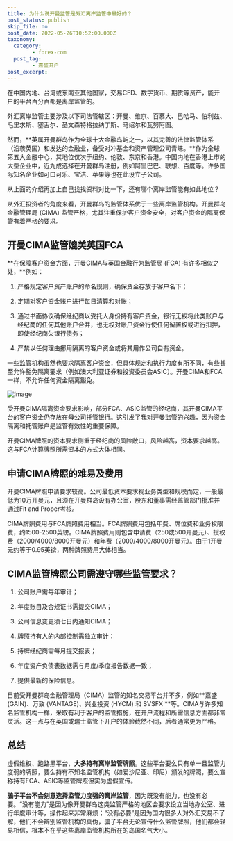 ```yaml
---
title: 为什么说开曼监管是外汇离岸监管中最好的？
post_status: publish
skip_file: no
post_date: 2022-05-26T10:52:00.000Z
taxonomy:
  category:
        - forex-com
  post_tag:
        - 嘉盛开户
post_excerpt: 
---
```

在中国内地、台湾或东南亚其他国家，交易CFD、数字货币、期货等资产，能开户的平台百分百都是离岸监管的。

外汇离岸监管主要涉及以下司法管辖区：开曼、维京、百慕大、巴哈马、伯利兹、毛里求斯、塞舌尔、圣文森特格拉纳丁斯、马绍尔和瓦努阿图。

然而，**英属开曼群岛作为全球十大金融岛屿之一，以其完善的法律监管体系（沿袭英国）和发达的金融业，备受对冲基金和资产管理公司青睐。**作为全球第五大金融中心，其地位仅次于纽约、伦敦、东京和香港。中国内地在香港上市的大型企业中，近九成选择在开曼群岛注册，例如阿里巴巴、联想、百度等。许多国际知名企业如可口可乐、宝洁、苹果等也在此设立子公司。

从上面的介绍再加上自己找找资料对比一下，还有哪个离岸监管能有如此地位？

从外汇投资者的角度来看，开曼群岛的监管体系优于一些离岸监管机构。开曼群岛金融管理局 (CIMA) 监管严格，尤其注重保护客户资金安全，对客户资金的隔离保管有着严格的要求。

## 开曼CIMA监管媲美英国FCA

**在保障客户资金方面，开曼CIMA与英国金融行为监管局 (FCA) 有许多相似之处，**例如：

1. 严格规定客户资产账户的命名规则，确保资金存放于客户名下；

1. 定期对客户资金账户进行每日清算和对账；

1. 通过书面协议确保经纪商以受托人身份持有客户资金，银行无权将此类账户与经纪商的任何其他账户合并，也无权对账户资金行使任何留置权或进行扣押，即使经纪商欠银行债务；

1. 严禁以任何理由挪用隔离的客户资金或将其用作公司自有资金。

一些监管机构虽然也要求隔离客户资金，但具体规定和执行力度有所不同，有些甚至允许豁免隔离要求（例如澳大利亚证券和投资委员会ASIC）。开曼CIMA和FCA一样，不允许任何资金隔离豁免。

![Image](https://prod-files-secure.s3.us-west-2.amazonaws.com/39ed1227-6d7d-4570-be36-9ccd4a2c4241/bd849744-3fcb-4a37-8312-357962c8f065/image.png?X-Amz-Algorithm=AWS4-HMAC-SHA256&X-Amz-Content-Sha256=UNSIGNED-PAYLOAD&X-Amz-Credential=ASIAZI2LB466QG3MUV6N%2F20250603%2Fus-west-2%2Fs3%2Faws4_request&X-Amz-Date=20250603T101412Z&X-Amz-Expires=3600&X-Amz-Security-Token=IQoJb3JpZ2luX2VjEDoaCXVzLXdlc3QtMiJHMEUCIQCTEzIRkxscIg9tX%2FcOXs5iu%2BR5wRbTrRDXW0clUJg2JgIgJsYKAVJ4P%2Bd5vHuHFWBEciR1KDlfcaAnWGf%2B8hpFYvsq%2FwMIExAAGgw2Mzc0MjMxODM4MDUiDNkZ3ksPimknDfTxeCrcA0nhJ%2BRlzMs69qoArJN51%2Bi%2ByvgB6a9tRkOexO0zVUboR8MXn9thr9Sm8EKQa4A3IyxzyGP0YVciENxoYfGcnIegRdc8QzZuu431MDsh4XoeWbIV4sKLXw2EDzWj2yPoLsn2MX381sE5bof2OtNkwm57kfbDI%2BOspe6t8sIMdR1E5W%2FS9M2KKxntzMbz%2BHGSDPsEkHPLky1nJ74A7VHPDNFsRwFaKJfxm3SPM3n2wGtrX9zD0onLiXVhvjvmJiHg5amZEAavQW4YIwtWS%2B9HFAer5ca4ccx0DQrRQyottTXCME%2BaKZMRufktxkYd6Ec2GvA1utPm6Kv6CYaAo1UbIQJ6mTrkkGkW7Ys9xGhds3nZQxwX1HAJrZEfOQN7AxNj0bAeqC4CQ%2FiPs9IK1WrKfC1f5j8C%2FxcKezyctEWN1g8Do7l%2BW3TqKvk8SZju%2Fxz6aRy5%2Fnx2XaL3FieedDGMXblFq57kTYC2sZEVLqOaTGZYPS6c0vekSYNAzOt5Vy03k6Syl8I4L7YIkZuhloKiBzz%2BpSOiQG%2BisbU5x3gd4bSee3y3xeO4SQdDITxpXM8at4MBimgqjocZgkIg%2BbGQZweS5ENLiT8jHwNHNaM75gItyn4ZxY19dBCLLyefMNSP%2B8EGOqUBO5%2BqCAXeYC4JIfCVs2EKO2zbi1KqWlks7mkSRIMCkR808bSMQNH5osZ84Ex3WYUGqWMtOA2dDPy2dEMrp8ZuRrLWTDvu6iVjCY1KaJBL9tz3ZycRBnXhOhnSgF7WgxzzRifYxEw6bajyWK2QcPiU5Cv15%2B61p19dqRUJYWZLoBe4ZZP9fnTXWWUfX6aRP%2B2A6YKTG%2B9F3slCBisRNarhmKtB65M3&X-Amz-Signature=0b97a7edbfa81636783ff042554fd006815a2c5bf88e35a8c7fb769948e18b65&X-Amz-SignedHeaders=host&x-id=GetObject)

受开曼CIMA隔离资金要求影响，部分FCA、ASIC监管的经纪商，其开曼CIMA平台的客户资金仍存放在母公司托管银行。这引发了我对开曼监管的兴趣，因为资金隔离和托管账户是监管有效性的重要保障。

开曼CIMA牌照的资本要求侧重于经纪商的风险敞口，风险越高，资本要求越高。这与FCA计算牌照所需资本的方式大体相同。

## **申请CIMA牌照的难易及费用**

开曼CIMA牌照申请要求较高。公司最低资本要求视业务类型和规模而定，一般最低为10万开曼元，且须在开曼群岛设有办公室，股东和董事需经监管部门批准并通过Fit and Proper考核。

CIMA牌照费用与FCA牌照费用相当。FCA牌照费用包括年费、席位费和业务权限费，约1500-2500英镑。CIMA牌照费用则包含申请费（250或500开曼元）、授权费（2000/4000/8000开曼元）和年费（2000/4000/8000开曼元）。由于1开曼元约等于0.95英镑，两种牌照费用大体相当。

## CIMA监管牌照公司需遵守哪些监管要求？

1. 公司账户需每年审计；

1. 年度账目及合规证书需提交CIMA；

1. 公司信息变更须七日内通知CIMA；

1. 牌照持有人的内部控制需独立审计；

1. 持牌经纪商需每月提交报表；

1. 年度资产负债表数据需与月度/季度报告数据一致；

1. 提供最新的保险信息。

目前受开曼群岛金融管理局（CIMA）监管的知名交易平台并不多，例如**嘉盛 (GAIN)、万致 (VANTAGE)、兴业投资 (HYCM) 和 SVSFX **等。CIMA与许多知名监管机构一样，采取有利于客户的监管措施，在开户流程和所需信息方面都非常灵活。这一点与在英国或瑞士监管下开户的体验截然不同，后者通常更为严格。

## 总结

虚假维权、跑路黑平台，**大多持有离岸监管牌照**。这些平台要么只有单一且监管力度弱的牌照，要么持有不知名监管机构（如爱沙尼亚、印尼）颁发的牌照，要么宣称持有FCA、ASIC等监管牌照但实为虚假宣传。

**骗子平台不会刻意选择监管力度强的离岸监管**，因为既没有能力，也没有必要。“没有能力”是因为像开曼群岛这类监管严格的地区会要求设立当地办公室、进行年度审计等，操作起来非常麻烦；“没有必要”是因为国内很多人对外汇交易不了解，他们不会辨别监管机构的真伪，骗子平台无论宣传什么监管牌照，他们都会轻易相信，根本不在乎这些离岸监管机构所在的岛国名气大小。